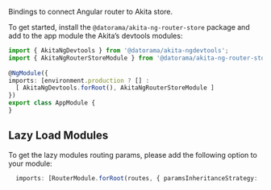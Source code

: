 Bindings to connect Angular router to Akita store.

To get started, install the `@datorama/akita-ng-router-store` package and add to the app module the Akita’s devtools modules:

```ts
import { AkitaNgDevtools } from '@datorama/akita-ngdevtools';
import { AkitaNgRouterStoreModule } from '@datorama/akita-ng-router-store';
​
​@NgModule({
imports: [environment.production ? [] :
  [ AkitaNgDevtools.forRoot(), AkitaNgRouterStoreModule ]
})
export class AppModule {
}
```

## Lazy Load Modules

To get the lazy modules routing params, please add the following option to your module:

```ts
  imports: [RouterModule.forRoot(routes, { paramsInheritanceStrategy: 'always' })],
```

